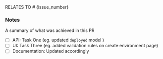 RELATES TO # {issue_number}

### Notes

A summary of what was achieved in this PR

- [ ] API: Task One (eg. updated `deployed` model )
- [ ] UI: Task Three (eg. added validation rules on create environment page)
- [ ] Documentation: Updated accordingly
